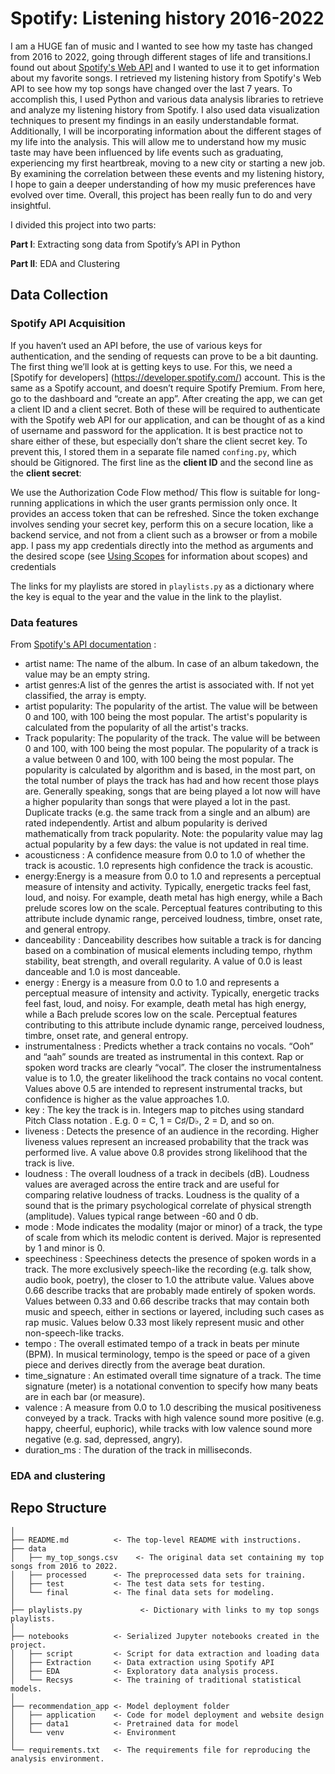 # Spotify: Listening history 2016-2022

I am a HUGE fan of music and I wanted to see how my taste has changed from 2016 to 2022, going through different stages of life 
and transitions.I found out about [Spotify's Web API](https://developer.spotify.com/documentation/web-api/) and
I wanted to use it to get information about my favorite songs. I retrieved my listening history from Spotify's Web API 
to see how my top songs have changed over the last 7 years.
To accomplish this, I used Python and various data analysis libraries to retrieve and analyze my listening history from Spotify.
I also used data visualization techniques to present my findings in an easily understandable format. Additionally, I will be incorporating 
information about the different stages of my life into the analysis. 
This will allow me to understand how my music taste may have been influenced by life events 
such as graduating, experiencing my first heartbreak, moving to a new city or starting a new job. 
By examining the correlation between these events and my listening history, I hope to gain a deeper understanding of how my 
music preferences have evolved over time. Overall, this project has been really fun to do and very insightful.

I divided this project into two parts:

**Part I**: Extracting song data from Spotify’s API in Python

**Part II**: EDA and Clustering

## Data Collection

### Spotify API Acquisition
If you haven’t used an API before, the use of various keys for authentication, 
and the sending of requests can prove to be a bit daunting. 
The first thing we’ll look at is getting keys to use. 
For this, we need a [Spotify for developers] (https://developer.spotify.com/) account. 
This is the same as a Spotify account, and doesn’t require Spotify Premium. 
From here, go to the dashboard and “create an app”. After creating the app, we can get a client ID and a client secret.
Both of these will be required to authenticate with the Spotify web API for our application, 
and can be thought of as a kind of username and password for the application. 
It is best practice not to share either of these, but especially don’t share the client secret key. 
To prevent this, I stored them in a separate file named `confing.py`, which should be Gitignored. The first line as the
**client ID** and the second line as the **client secret**:

We use the Authorization Code Flow method/ This flow is suitable for long-running applications in which the user grants permission 
only once. It provides an access token that can be refreshed. 
Since the token exchange involves sending your secret key, perform this on a secure location, 
like a backend service, and not from a client such as a browser or from a mobile app. I pass my app credentials directly into the method as arguments and
the desired scope (see [Using Scopes](https://developer.spotify.com/web-api/using-scopes/) for information about scopes) and credentials

The links for my playlists are stored in `playlists.py` 
as a dictionary where the key is equal to the year and the value in the link to the playlist.

### Data features
From [Spotify's API documentation](https://developer.spotify.com/documentation/web-api/reference/#/operations/get-track) :

* artist name: The name of the album. In case of an album takedown, the value may be an empty string.
* artist genres:A list of the genres the artist is associated with. If not yet classified, the array is empty.
* artist popularity: The popularity of the artist. The value will be between 0 and 100, with 100 being the most popular. The artist's popularity is calculated from the popularity of all the artist's tracks.
* Track popularity: The popularity of the track. The value will be between 0 and 100, with 100 being the most popular.
  The popularity of a track is a value between 0 and 100, with 100 being the most popular. The popularity is calculated by algorithm and is based, in the most part, on the total number of plays the track has had and how recent those plays are.
  Generally speaking, songs that are being played a lot now will have a higher popularity than songs that were played a lot in the past. Duplicate tracks (e.g. the same track from a single and an album) are rated independently. Artist and album popularity is derived mathematically from track popularity. Note: the popularity value may lag actual popularity by a few days: the value is not updated in real time.
* acousticness : A confidence measure from 0.0 to 1.0 of whether the track is acoustic. 1.0 represents high confidence the track is acoustic.
* energy:Energy is a measure from 0.0 to 1.0 and represents a perceptual measure of intensity and activity. Typically, energetic tracks feel fast, loud, and noisy. For example, death metal has high energy, while a Bach prelude scores low on the scale. Perceptual features contributing to this attribute include dynamic range, perceived loudness, timbre, onset rate, and general entropy.
* danceability : Danceability describes how suitable a track is for dancing based on a combination of musical elements including tempo, rhythm stability, beat strength, and overall regularity. A value of 0.0 is least danceable and 1.0 is most danceable.
* energy : Energy is a measure from 0.0 to 1.0 and represents a perceptual measure of intensity and activity. Typically, energetic tracks feel fast, loud, and noisy. For example, death metal has high energy, while a Bach prelude scores low on the scale. Perceptual features contributing to this attribute include dynamic range, perceived loudness, timbre, onset rate, and general entropy.
* instrumentalness : Predicts whether a track contains no vocals. “Ooh” and “aah” sounds are treated as instrumental in this context. Rap or spoken word tracks are clearly “vocal”. The closer the instrumentalness value is to 1.0, the greater likelihood the track contains no vocal content. Values above 0.5 are intended to represent instrumental tracks, but confidence is higher as the value approaches 1.0.
* key : The key the track is in. Integers map to pitches using standard Pitch Class notation . E.g. 0 = C, 1 = C♯/D♭, 2 = D, and so on.
* liveness : Detects the presence of an audience in the recording. Higher liveness values represent an increased probability that the track was performed live. A value above 0.8 provides strong likelihood that the track is live.
* loudness : The overall loudness of a track in decibels (dB). Loudness values are averaged across the entire track and are useful for comparing relative loudness of tracks. Loudness is the quality of a sound that is the primary psychological correlate of physical strength (amplitude). Values typical range between -60 and 0 db.
* mode : Mode indicates the modality (major or minor) of a track, the type of scale from which its melodic content is derived. Major is represented by 1 and minor is 0.
* speechiness : Speechiness detects the presence of spoken words in a track. The more exclusively speech-like the recording (e.g. talk show, audio book, poetry), the closer to 1.0 the attribute value. Values above 0.66 describe tracks that are probably made entirely of spoken words. Values between 0.33 and 0.66 describe tracks that may contain both music and speech, either in sections or layered, including such cases as rap music. Values below 0.33 most likely represent music and other non-speech-like tracks.
* tempo : The overall estimated tempo of a track in beats per minute (BPM). In musical terminology, tempo is the speed or pace of a given piece and derives directly from the average beat duration.
* time_signature : An estimated overall time signature of a track. The time signature (meter) is a notational convention to specify how many beats are in each bar (or measure).
* valence : A measure from 0.0 to 1.0 describing the musical positiveness conveyed by a track. Tracks with high valence sound more positive (e.g. happy, cheerful, euphoric), while tracks with low valence sound more negative (e.g. sad, depressed, angry).
* duration_ms : The duration of the track in milliseconds.

### EDA and clustering

## Repo Structure

```
│
├── README.md          <- The top-level README with instructions.
├── data
│   ├── my_top_songs.csv    <- The original data set containing my top songs from 2016 to 2022.
│   ├── processed      <- The preprocessed data sets for training.
│   ├── test           <- The test data sets for testing.
│   └── final          <- The final data sets for modeling.
│
├── playlists.py             <- Dictionary with links to my top songs playlists.
│
├── notebooks          <- Serialized Jupyter notebooks created in the project.
│   ├── script         <- Script for data extraction and loading data
│   ├── Extraction     <- Data extraction using Spotify API
│   ├── EDA            <- Exploratory data analysis process.
│   └── Recsys         <- The training of traditional statistical models.
│
├── recommendation_app <- Model deployment folder
│   ├── application    <- Code for model deployment and website design
│   ├── data1          <- Pretrained data for model
│   └── venv           <- Environment
│
└── requirements.txt   <- The requirements file for reproducing the analysis environment.
```